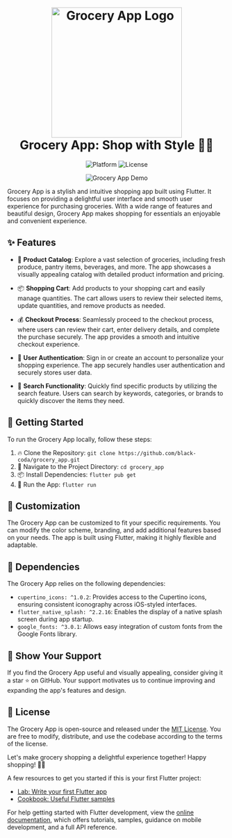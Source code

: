 <h1 align="center">
  <img src="https://raw.githubusercontent.com/black-coda/grocery_app/main/assets/spalsh.png" alt="Grocery App Logo" width="300px">
  <br>
  Grocery App: Shop with Style 🛒✨
</h1>

<p align="center">
  <img src="https://img.shields.io/badge/platform-flutter-blue.svg" alt="Platform">
  <img src="https://img.shields.io/badge/license-MIT-green.svg" alt="License">
</p>

<p align="center">
  <img src="grocery_app_demo.gif" alt="Grocery App Demo">
</p>

Grocery App is a stylish and intuitive shopping app built using Flutter. It focuses on providing a delightful user interface and smooth user experience for purchasing groceries. With a wide range of features and beautiful design, Grocery App makes shopping for essentials an enjoyable and convenient experience.

## ✨ Features

- 🛒 **Product Catalog**: Explore a vast selection of groceries, including fresh produce, pantry items, beverages, and more. The app showcases a visually appealing catalog with detailed product information and pricing.

- 📦 **Shopping Cart**: Add products to your shopping cart and easily manage quantities. The cart allows users to review their selected items, update quantities, and remove products as needed.

- 💰 **Checkout Process**: Seamlessly proceed to the checkout process, where users can review their cart, enter delivery details, and complete the purchase securely. The app provides a smooth and intuitive checkout experience.

- 🌟 **User Authentication**: Sign in or create an account to personalize your shopping experience. The app securely handles user authentication and securely stores user data.

- 🎯 **Search Functionality**: Quickly find specific products by utilizing the search feature. Users can search by keywords, categories, or brands to quickly discover the items they need.

## 🚀 Getting Started

To run the Grocery App locally, follow these steps:

1. 🔥 Clone the Repository: `git clone https://github.com/black-coda/grocery_app.git`
2. 🚀 Navigate to the Project Directory: `cd grocery_app`
3. 📦 Install Dependencies: `flutter pub get`
4. 🚀 Run the App: `flutter run`

## 🎨 Customization

The Grocery App can be customized to fit your specific requirements. You can modify the color scheme, branding, and add additional features based on your needs. The app is built using Flutter, making it highly flexible and adaptable.

## 📄 Dependencies

The Grocery App relies on the following dependencies:

- `cupertino_icons: ^1.0.2`: Provides access to the Cupertino icons, ensuring consistent iconography across iOS-styled interfaces.
- `flutter_native_splash: ^2.2.16`: Enables the display of a native splash screen during app startup.
- `google_fonts: ^3.0.1`: Allows easy integration of custom fonts from the Google Fonts library.

## 🌟 Show Your Support

If you find the Grocery App useful and visually appealing, consider giving it a star ⭐️ on GitHub. Your support motivates us to continue improving and expanding the app's features and design.

## 📝 License

The Grocery App is open-source and released under the [MIT License](LICENSE). You are free to modify, distribute, and use the codebase according to the terms of the license.

Let's make grocery shopping a delightful experience together! Happy shopping! 🛒✨


A few resources to get you started if this is your first Flutter project:

- [Lab: Write your first Flutter app](https://docs.flutter.dev/get-started/codelab)
- [Cookbook: Useful Flutter samples](https://docs.flutter.dev/cookbook)

For help getting started with Flutter development, view the
[online documentation](https://docs.flutter.dev/), which offers tutorials,
samples, guidance on mobile development, and a full API reference.
